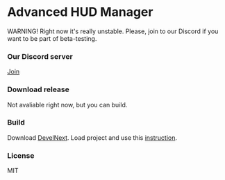 # Advanced HUD Manager
WARNING! Right now it's really unstable. Please, join to our Discord if you want to be part of beta-testing.

### Our Discord server
[Join](https://discord.gg/0qanJmg66bQmhbKz)

### Download release
Not avaliable right now, but you can build.

### Build
Download [DevelNext](https://develnext.org/en/). Load project and use this [instruction](http://http://imgur.com/a/Xp3by).

### License 
MIT